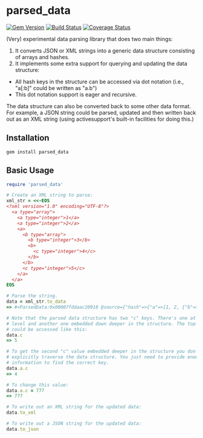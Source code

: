 # parsed_data
[![Gem Version](https://badge.fury.io/rb/parsed_data.svg)](https://rubygems.org/gems/parsed_data)
[![Build Status](https://circleci.com/gh/jfitisoff/parsed_data.svg?style=shield)](https://circleci.com/gh/jfitisoff/parsed_data)
[![Coverage Status](https://coveralls.io/repos/github/jfitisoff/parsed_data/badge.svg?branch=master)](https://coveralls.io/github/jfitisoff/parsed_data?branch=master)

(Very) experimental data parsing library that does two main things:
1. It converts JSON or XML strings into a generic data structure consisting of arrays and hashes.
2. It implements some extra support for querying and updating the data structure:
  * All hash keys in the structure can be accessed via dot notation (i.e., "a[:b]" could be written as "a.b")
  * This dot notation support is eager and recursive.

The data structure can also be converted back to some other data format. For example, a JSON string could be parsed, updated and then written back out as an XML string (using activesupport's built-in facilities for doing this.)

## Installation

```
gem install parsed_data
```

## Basic Usage
```ruby
require 'parsed_data'

# Create an XML string to parse:
xml_str = <<-EOS
<?xml version="1.0" encoding="UTF-8"?>
  <a type="array">
    <a type="integer">1</a>
    <a type="integer">2</a>
    <a>
      <b type="array">
        <b type="integer">3</b>
        <b>
          <c type="integer">4</c>
        </b>
      </b>
      <c type="integer">5</c>
    </a>
  </a>
EOS

# Parse the string.
data = xml_str.to_data
=> #<ParsedData:0x00007fddaac20918 @source={"hash"=>{"a"=>[1, 2, {"b"=>[3, {"c"=>4}], "c"=>5}]}}

# Note that the parsed data structure has two "c" keys. There's one at the top
# level and another one embedded down deeper in the structure. The top-level value
# could be accessed like this:
data.c
=> 5

# To get the second "c" value embedded deeper in the structure you don't need to
# explicitly traverse the data structure. You just need to provide enough
# information to find the correct key.
data.a.c
=> 4

# To change this value:
data.a.c = 777
=> 777

# To write out an XML string for the updated data:
data.to_xml

# To write out a JSON string for the updated data:
data.to_json
```
